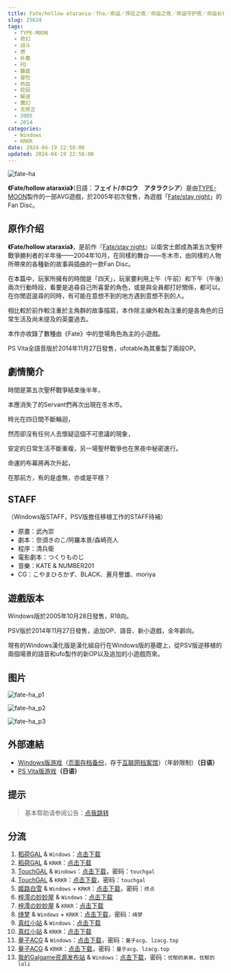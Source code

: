 ```yaml
---
title: Fate/hollow ataraxia／fha／命运／停驻之夜／命运之夜／命运守护夜／命运长夜／虚空明镜／FD
slug: 25624
tags:
  - TYPE-MOON
  - 奇幻
  - 战斗
  - 燃
  - 补魔
  - FD
  - 蘑菇
  - 冒险
  - 热血
  - 轮回
  - 解谜
  - 魔幻
  - 无修正
  - 2005
  - 2014
categories:
  - Windows
  - KRKR
date: 2024-04-19 22:58:00
updated: 2024-04-19 22:58:00
---
```


![fate-ha](https://static.saop.cc/vns/img/fate-ha.webp)

**《Fate/hollow ataraxia》**（日語：**フェイト/ホロウ　アタラクシア**）是由[TYPE-MOON](https://zh.moegirl.org.cn/TYPE-MOON)製作的一部AVG遊戲，於2005年初次發售，為遊戲「[Fate/stay night](https://zh.moegirl.org.cn/Fate/stay_night)」的Fan Disc。

<!-- more -->

## 原作介绍

**《Fate/hollow ataraxia》**，是前作『[Fate/stay night](https://zh.moegirl.org.cn/Fate/stay_night)』以衛宮士郎成為第五次聖杯戰爭勝利者的半年後——2004年10月，在同樣的舞台——冬木市，由同樣的人物所帶來的各種新的故事與插曲的一款Fan Disc。

在本篇中，玩家所擁有的時間是「四天」，玩家要利用上午（午前）和下午（午後）兩次行動時段，看要是追尋自己所喜愛的角色，或是與全員都打好關係，都可以。在你閒逛逡尋的同時，有可能在意想不到的地方遇到意想不到的人。

相比較於前作較注重於主角群的故事描寫，本作除主線外較為注重的是各角色的日常生活及尚未提及的英靈過去。

本作亦收錄了數種由《Fate》中的登場角色為主的小遊戲。

PS Vita全語音版於2014年11月27日發售，ufotable為其重製了兩段OP。

## 劇情簡介

時間是第五次聖杯戰爭結束後半年，

本應消失了的Servant們再次出現在冬木市。

時光在四日間不斷輪迴，

然而卻沒有任何人去懷疑這個不可思議的現象，

安定的日常生活不斷重複，另一場聖杯戰爭也在黑夜中秘密進行。

命運的布幕將再次升起，

在那前方，有的是虛無，亦或是平穩？

## STAFF

（Windows版STAFF，PSV版擔任移植工作的STAFF待補）

- 原畫：武內崇
- 劇本：奈須きのこ/阿羅本景/森崎亮人
- 程序：清兵衛
- 電影劇本：つくりものじ
- 音樂：KATE & NUMBER201
- CG：こやまひろかず、BLACK、蒼月譽雄、moriya

## 遊戲版本

Windows版於2005年10月28日發售，R18向。

PSV版於2014年11月27日發售，追加OP、語音、新小遊戲，全年齡向。

現有的Windows漢化版是漢化組自行在Windows版的基礎上，從PSV版逆移植的兩個場景的語音和ufo製作的新OP以及追加的小遊戲而來。

## 图片

![fate-ha_p1](https://static.saop.cc/vns/img/fate-ha_p1.webp)

![fate-ha_p2](https://static.saop.cc/vns/img/fate-ha_p2.webp)

![fate-ha_p3](https://static.saop.cc/vns/img/fate-ha_p3.webp)

## 外部連結

- [Windows版游戏](https://www.typemoon.com/products/hollow/index_over18.html)（[页面存档备份](https://web.archive.org/web/20150410024548/http://www.typemoon.com/products/hollow/index_over18.html)，存于[互联网档案馆](https://zh.wikipedia.org/wiki/互联网档案馆)）（年龄限制）**（日语）**
- [PS Vita版游戏](https://web.archive.org/web/20150315015111/http://www.typemoon.com/products/hollowvita/index)**（日语）**

## 提示

> 基本帮助请参阅公告：[点我跳转](/)

## 分流

1. [稻荷GAL](https://inarigal.com/) & `Windows`：[点击下载](https://inarigal.com/detail/361)
2. [稻荷GAL](https://inarigal.com/) & `KRKR`：[点击下载](https://inarigal.com/detail/623)
3. [TouchGAL](https://www.touchgal.us/) & `Windows`：[点击下载](https://pan.touchgal.net/s/9xg7ub)，密码：`touchgal`
4. [TouchGAL](https://www.touchgal.us/) & `KRKR`：[点击下载](https://pan.touchgal.net/s/QlaI6)，密码：`touchgal`
5. [姬路白雪](https://pan.jlbx.xyz/) & `Windows` + `KRKR`：[点击下载](https://pan.jlbx.xyz/?s=hollow)，密码：`终点`
6. [梓澪の妙妙屋](https://zi0.cc/) & `Windows`：[点击下载](https://zi0.cc/%60%E3%80%90%E5%90%88%E9%9B%86%E7%B3%BB%E5%88%97%E3%80%91/%E6%B1%89%E5%8C%96galgame%E4%BC%9A%E7%A4%BE%E5%90%88%E9%9B%86/%E6%B1%89%E5%8C%96%E4%BC%9A%E7%A4%BE%E5%90%88%E9%9B%86%E9%83%A8%E5%88%86%20part22/TYPE-MOON/%E6%B1%89%E5%8C%96/[051229][TYPE-MOON]%20Fate%EF%BC%8FHollow%20Ataraxia%20%E8%AF%AD%E9%9F%B3%E7%89%88.rar?from=search)
7. [梓澪の妙妙屋](https://zi0.cc/) & `KRKR`：[点击下载](https://zi0.cc/%60%E3%80%90%E5%BD%92%20%E6%A1%A3%E3%80%91/%E3%80%90KRKR%E5%90%88%E9%9B%86%E3%80%91/1/Fate%20hollow%20ataraxia.exe?from=search)
8. [绮梦](https://acgs.one/) & `Windows` + `KRKR`：[点击下载](https://acgs.one/down_html/?url=game/FateHollowAtaraxia&name=FateHollowAtaraxia)，密码：`绮梦`
9. [真红小站](https://www.shinnku.com/) & `Windows`：[点击下载](https://www.shinnku.com/api/download/0/win/Fate%20Hollow%20Ataraxia.7z)
10. [真红小站](https://www.shinnku.com/) & `KRKR`：[点击下载](https://www.shinnku.com/api/download/0/krkr/Fate%20hollow%20ataraxia.7z)
11. [量子ACG](https://lzacg.org/) & `Windows`：[点击下载](https://lzacg.org/4601)，密码：`量子acg`、`lzacg.top`
12. [量子ACG](https://lzacg.org/) & `KRKR`：[点击下载](https://lzacg.org/2205)，密码：`量子acg`、`lzacg.top`
13. [我的Galgame资源发布站](https://www.ttloli.com/) & `Windows`：[点击下载](https://www.ttloli.com/fatehollow-ataraxia.html)，密码：`忧郁的弟弟`、`忧郁的loli`
